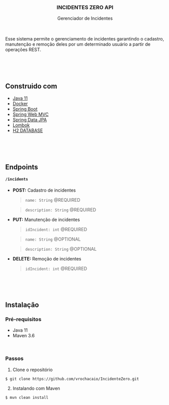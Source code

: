 </br>

### <p align=center>INCIDENTES ZERO API
<p align=center>Gerenciador de Incidentes

</br>
</br>
</br>

Esse sistema permite o gerenciamento de incidentes garantindo o cadastro, manutenção e remoção deles por um determinado usuário a partir de operações REST.

</br>
</br>
</br>

## Construido com
* [Java 11]()
* [Docker]()
* [Spring Boot]()
* [Spring Web MVC]()
* [Spring Data JPA]()
* [Lombok]()
* [H2 DATABASE]()

</br>
</br>
</br>

## Endpoints
#### ```/incidents```
* **POST:** Cadastro de incidentes
  > ```name: String``` @REQUIRED

  > ```description: String``` @REQUIRED

* **PUT:** Manutenção de incidentes
  > ```idIncident: int``` @REQUIRED

  > ```name: String``` @OPTIONAL

  > ```description: String``` @OPTIONAL

* **DELETE:** Remoção de incidentes
  > ```idIncident: int``` @REQUIRED

</br>
</br>
</br>

## Instalação

### Pré-requisitos
* Java 11
* Maven 3.6

</br>

### Passos
1. Clone o repositório
```
$ git clone https://github.com/vrochacaio/IncidenteZero.git
```
2. Instalando com Maven
```
$ mvn clean install
```
